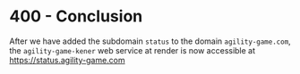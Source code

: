 # 400 - Conclusion

After we have added the subdomain ```status``` to the domain ```agility-game.com```, the ```agility-game-kener``` web service at render is now accessible at https://status.agility-game.com
